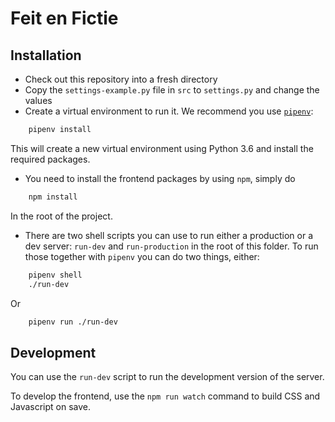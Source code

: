 # Feit en Fictie

## Installation
* Check out this repository into a fresh directory
* Copy the `settings-example.py` file in `src` to `settings.py` and change the values
* Create a virtual environment to run it. We recommend you use [`pipenv`](https://docs.pipenv.org/):
```python
    pipenv install
```
This will create a new virtual environment using Python 3.6 and install the required packages.
* You need to install the frontend packages by using `npm`, simply do
```bash
    npm install
```
In the root of the project.
* There are two shell scripts you can use to run either a production or a dev server: `run-dev` and `run-production` in the root of this folder. To run those together with `pipenv` you can do two things, either:
```bash
    pipenv shell
    ./run-dev
```
Or
```bash
    pipenv run ./run-dev
```

## Development
You can use the `run-dev` script to run the development version of the server.

To develop the frontend, use the `npm run watch` command to build CSS and Javascript on save.